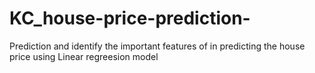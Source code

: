 # KC_house-price-prediction-

Prediction and identify the important features of in predicting the house price using Linear regreesion model

